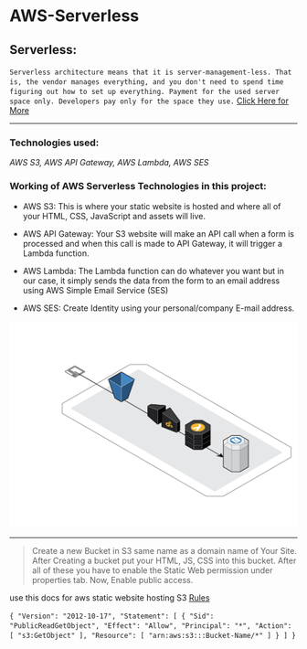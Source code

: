 # AWS-Serverless

## Serverless:
`Serverless architecture means that it is server-management-less. That is, the vendor manages everything, and you don't need to spend time figuring out how to set up everything. Payment for the used server space only. Developers pay only for the space they use.` [Click Here for More](https://www.serverless.com/framework/docs/providers/aws/guide/intro)

---

### Technologies used:
*AWS S3, AWS API Gateway, AWS Lambda, AWS SES*

### Working of AWS Serverless Technologies  in this project:

- AWS S3: This is where your static website is hosted and where all of your HTML, CSS, JavaScript and assets will live.

- AWS API Gateway: Your S3 website will make an API call when a form is processed and when this call is made to API Gateway, it will trigger a Lambda function.

- AWS Lambda: The Lambda function can do whatever you want but in our case, it simply sends the data from the form to an email address using AWS Simple Email Service (SES)

- AWS SES: Create Identity using your personal/company E-mail address.

![alt text](https://github.com/rishavmehra/AWS-Serverless/blob/main/serverless%20.png)

---

> Create a new Bucket in S3 same name as a domain name of Your Site. After Creating a bucket put your HTML, JS, CSS into this bucket. After all of these you have to enable the Static Web permission under properties tab. Now, Enable public access.

use this docs for aws static website hosting S3 [Rules](https://docs.aws.amazon.com/AmazonS3/latest/userguide/HostingWebsiteOnS3Setup.html#step4-add-bucket-policy-make-content-public)

`{
    "Version": "2012-10-17",
    "Statement": [
        {
            "Sid": "PublicReadGetObject",
            "Effect": "Allow",
            "Principal": "*",
            "Action": [
                "s3:GetObject"
            ],
            "Resource": [
                "arn:aws:s3:::Bucket-Name/*"
            ]
        }
    ]
}`



